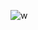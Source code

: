 ![w](https://github.com/dhanno75/water-tank-problem/assets/52491490/f3433c7b-d9c0-4259-a379-6c59f9eb835a)
